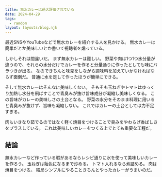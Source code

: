 ```yaml
---
title: 無水カレーは過大評価されている
date: 2024-04-29
tags:
  - random
layout: layouts/blog.njk
---
```


最近SNSやYouTubeなどで無水カレーを紹介する人を見かける。
無水カレーは簡単だとか美味しいとか書いて視聴者を煽っている。

しかしそれは間違いだ。
まず無水カレーは難しい。
野菜や肉は1つ1つ水分量が違うので、それらの水分だけでカレーを作ると分量通りに作ったとしても味にバラつきが出る。
なのできちんと味見をしながら調味料を加えていかなければならず面倒だ。
普通に水を足して作ったほうが簡単にできる。

そして無水カレーはそんなに美味しくない。
そもそも玉ねぎやトマトはゆっくり加熱し水分を飛ばすことで青臭みが抜け旨味成分が凝縮し美味しくなる。
この旨味がカレーの美味しさの土台となる。
野菜の水分をそのまま料理に用いると青臭みが抜けず、旨味も凝縮しない。
これではカレーの土台としては力不足すぎる。

肉もいきなり茹でるのではなく軽く焼目をつけることで臭みをやわらげ香ばしさをプラスしている。
これは美味しいカレーをつくる上でとても重要な工程だ。

## 結論
無水カレーなど作っている暇があるならレシピ通りに水を使って美味しいカレーを作ろう。
玉ねぎは飴色になるまで炒める。
トマト入れるなら煮詰める。
肉は焼目をつける。
結局シンプルにやることきちんとやったカレーがうまいのだ。
